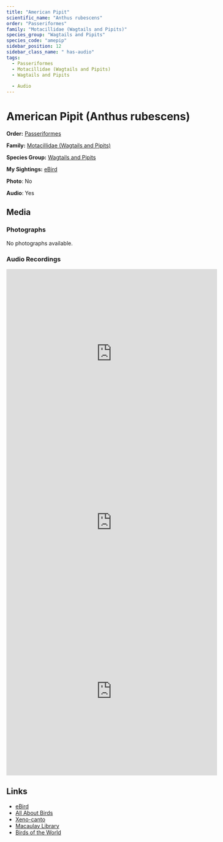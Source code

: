 ```yaml
---
title: "American Pipit"
scientific_name: "Anthus rubescens"
order: "Passeriformes"
family: "Motacillidae (Wagtails and Pipits)"
species_group: "Wagtails and Pipits"
species_code: "amepip"
sidebar_position: 12
sidebar_class_name: " has-audio"
tags: 
  - Passeriformes
  - Motacillidae (Wagtails and Pipits)
  - Wagtails and Pipits
  
  - Audio
---
```


# American Pipit (Anthus rubescens)

**Order:** [Passeriformes](/tags/passeriformes)

**Family:** [Motacillidae (Wagtails and Pipits)](/tags/motacillidae-wagtails-and-pipits)

**Species Group:** [Wagtails and Pipits](/tags/wagtails-and-pipits)

**My Sightings:** [eBird](https://ebird.org/lifelist?r=world&time=life&spp=amepip)

**Photo**: No 

**Audio**: Yes

## Media
### Photographs
No photographs available.

### Audio Recordings
<iframe src="https://macaulaylibrary.org/asset/626684923/embed" width="550" height="440" frameborder="0" allowfullscreen></iframe>
<iframe src="https://macaulaylibrary.org/asset/626684924/embed" width="550" height="440" frameborder="0" allowfullscreen></iframe>
<iframe src="https://macaulaylibrary.org/asset/626684926/embed" width="550" height="440" frameborder="0" allowfullscreen></iframe>

## Links
* [eBird](https://ebird.org/species/amepip) 
* [All About Birds](https://www.allaboutbirds.org/guide/amepip) 
* [Xeno-canto](https://www.xeno-canto.org/species/anthus-rubescens) 
* [Macaulay Library](https://search.macaulaylibrary.org/catalog?taxonCode=amepip&sort=rating_rank_desc)
* [Birds of the World](https://birdsoftheworld.org/bow/species/amepip)
